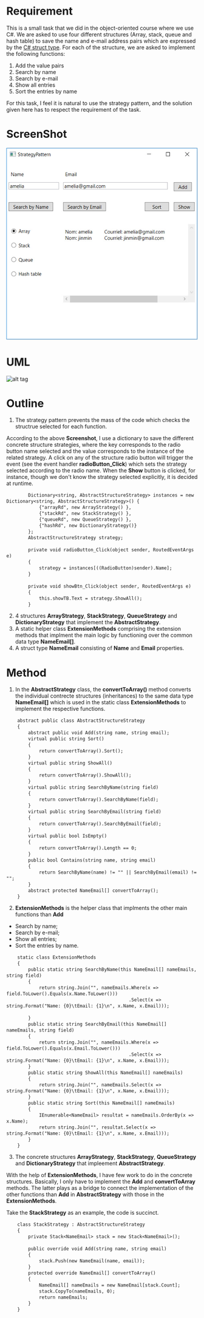 # Requirement
This is a small task that we did in the object-oriented course where we use C#. We are asked to use four different structures (Array, stack, queue and hash table) 
to save the name and e-mail address pairs which are expressed by the [C# struct type](https://msdn.microsoft.com/en-us/library/aa288471(v=vs.71).aspx). For each of the structure, we are asked to implement the following functions: 
1. Add the value pairs
2. Search by name
3. Search by e-mail
4. Show all entries
5. Sort the entries by name

For this task, I feel it is natural to use the strategy pattern, and the solution given here has to respect the requirement of the task.

# ScreenShot

![alt text](csharp_strategy_pattern_screenshot.jpg "Screenshot")

# UML

![alt tag](https://www.gliffy.com/go/share/image/sqcup9fi2y6tws0vkwj2.png?utm_medium=live-embed&utm_source=wordpress "UML")

# Outline
1.  The strategy pattern prevents the mass of the code which checks the structrue selected for each function.

 According to the above **Screenshot**, I use a dictionary to save the different concrete structure strategies, where the key corresponds to the radio button name selected and the value corresponds to the instance of the related strategy. A click on any of the structure radio button will trigger the event (see the event handler **radioButton_Click**) which sets the strategy selected according to the radio name. When the **Show** button is clicked, for instance, though we don't know the strategy selected explicitly, it is decided at runtime. 
 
```
        Dictionary<string, AbstractStructureStrategy> instances = new Dictionary<string, AbstractStructureStrategy>() {
            {"arrayRd", new ArrayStrategy() },
            {"stackRd", new StackStrategy() },
            {"queueRd", new QueueStrategy() },
            {"hashRd", new DictionaryStrategy()}
        };
        AbstractStructureStrategy strategy; 
        
        private void radioButton_Click(object sender, RoutedEventArgs e)
        {
            strategy = instances[((RadioButton)sender).Name];
        }   
        
        private void showBtn_Click(object sender, RoutedEventArgs e)
        {
            this.showTB.Text = strategy.ShowAll();
        } 
```
2. 4 structures **ArrayStrategy**, **StackStrategy**, **QueueStrategy** and **DictionaryStrategy** that implement the **AbstractStrategy**.
3. A static helper class **ExtensionMethods** comprising the extension methods that implment the main logic by functioning over the common data type **NameEmail[]**. 
4. A struct type **NameEmail** consisting of **Name** and **Email** properties.

# Method
1. In the **AbstractStrategy** class, the **convertToArray()** method converts the individual contrecte structures (inheritances) to the same data type **NameEmail[]** which is used in the static class **ExtensionMethods** to implement the respective functions. 
```
    abstract public class AbstractStructureStrategy
    {
        abstract public void Add(string name, string email);
        virtual public string Sort()
        {
            return convertToArray().Sort();
        }
        virtual public string ShowAll()
        {
            return convertToArray().ShowAll();
        }
        virtual public string SearchByName(string field)
        {
            return convertToArray().SearchByName(field);
        }
        virtual public string SearchByEmail(string field)
        {
            return convertToArray().SearchByEmail(field);
        }
        virtual public bool IsEmpty()
        {
            return convertToArray().Length == 0;
        }
        public bool Contains(string name, string email)
        {
            return SearchByName(name) != "" || SearchByEmail(email) != "";
        }
        abstract protected NameEmail[] convertToArray();
    }

```

2. **ExtensionMethods** is the helper class that implments the other main functions than **Add**
* Search by name;
* Search by e-mail;
* Show all entries;
* Sort the entries by name.
```
    static class ExtensionMethods
    {
        public static string SearchByName(this NameEmail[] nameEmails, string field)
        {
            return string.Join("", nameEmails.Where(x => field.ToLower().Equals(x.Name.ToLower()))
                                             .Select(x => string.Format("Name: {0}\tEmail: {1}\n", x.Name, x.Email)));

        }
        public static string SearchByEmail(this NameEmail[] nameEmails, string field)
        {
            return string.Join("", nameEmails.Where(x => field.ToLower().Equals(x.Email.ToLower()))
                                             .Select(x => string.Format("Name: {0}\tEmail: {1}\n", x.Name, x.Email)));
        }
        public static string ShowAll(this NameEmail[] nameEmails)
        {
            return string.Join("", nameEmails.Select(x => string.Format("Name: {0}\tEmail: {1}\n", x.Name, x.Email)));
        }
        public static string Sort(this NameEmail[] nameEmails)
        {
            IEnumerable<NameEmail> resultat = nameEmails.OrderBy(x => x.Name);
            return string.Join("", resultat.Select(x => string.Format("Name: {0}\tEmail: {1}\n", x.Name, x.Email)));
        }
    }
```
3. The concrete structures **ArrayStrategy**, **StackStrategy**, **QueueStrategy** and **DictionaryStrategy** that impleement **AbstractStrategy**. 

With the help of **ExtensionMethods**, I have few work to do in the concrete structures. Basically, I only have to implement the **Add** and **convertToArray** methods. The latter plays as a bridge to connect the implementation of the other functions than **Add** in **AbstractStrategy** with those in the **ExtensionMethods**.

Take the **StackStrategy** as an example, the code is succinct.
```
    class StackStrategy : AbstractStructureStrategy
    {
        private Stack<NameEmail> stack = new Stack<NameEmail>();

        public override void Add(string name, string email)
        {
            stack.Push(new NameEmail(name, email));
        }
        protected override NameEmail[] convertToArray()
        {
            NameEmail[] nameEmails = new NameEmail[stack.Count];
            stack.CopyTo(nameEmails, 0);
            return nameEmails;
        }
    }
```



